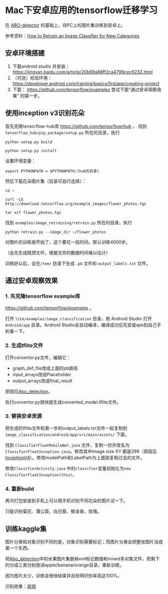 # Mac下安卓应用的tensorflow迁移学习

在 [ABO-detector](https://github.com/davelet/ABO-detector) 的基础上，将PC上的图片集训练到安卓上。

参考资料：[How to Retrain an Image Classifier for New Categories](https://www.tensorflow.org/hub/tutorials/image_retraining)

## 安卓环境搭建

1. 下载android studio 并安装：https://jingyan.baidu.com/article/20b68a88ff2ca4796cec6232.html
2. （可选）检验环境：https://developer.android.com/training/basics/firstapp/creating-project
3. 下载： https://github.com/tensorflow/examples 尝试下面“通过安卓观察效果” 的第一步。

## 使用inception v3识别花朵
首先克隆tensorflow-hub库 https://github.com/tensorflow/hub 。
找到 `tensorflow_hub/pip_package/setup.py` 所在的目录，执行
```
python setup.py build

python setup.py install
```
设置环境变量：
```
export PYTHONPATH = $PYTHONPATH:(hub的目录)
```

然后下载花朵图片集（目录可自行选择）：
```
cd ~

curl -LO http://download.tensorflow.org/example_images/flower_photos.tgz

tar xzf flower_photos.tgz
```
找到 `examples/image_retraining/retrain.py` 所在的目录，执行

```
python retrain.py --image_dir ~/flower_photos
```
对图片的训练就开始了，这个要花一段时间。默认训练4000步。

（会先生成瓶颈文件，根据文件的数据时间难以估计）

训练好以后，会在`/tem/` 目录下生成 `.pb` 文件和 `output_labels.txt` 文件。

## 通过安卓观察效果

### 1. 先克隆tensorflow example库
 https://github.com/tensorflow/examples 。

打开 `lite/examples/image_classification` 目录，用 Android Studio 打开 `Android/app` 目录。Android Studio会自动编译，编译成功后先安装apk到自己手机看一下。

### 2. 生成tflite文件

打开convertor.py文件，编辑它：

- graph_def_file改成上面的pb路径
- input_arrays改成Placeholder
- output_arrays改成final_result

原因见[Abo_detection](https://github.com/davelet/ABO-detector#%E8%BE%93%E5%85%A5%E8%BE%93%E5%87%BA%E5%BC%A0%E9%87%8F%E8%AE%B0%E5%BD%95)。

执行convertor.py很快就生成converted_model.tflite文件。

### 3. 替换安卓资源

把生成的tflite文件和第一步的output_labels.txt文件一起复制到 `image_classification/android/app/src/main/assets/` 下面。

找到 `ClassifierFloatMobileNet.java` 文件，复制一份并改名为 `ClassifierFloatInception.java`。修改其中image size XY 都是299（原因见[InceptionV4](/InceptionV4.pdf)）。修改modelPath和LabelPath为上面刚复制过去的文件。

修改`ClassifierActivity.java` 中的`classifier`变量初始化为`new ClassifierFloatInception(this)`。

### 4. 重新build
再次打包安装到手机上可以用手机识别不同花朵的图片试一下。
 
只能识别菊花、蒲公英、向日葵、郁金香、玫瑰。

## 训练kaggle集

图片分类和对象识别不同的是，对象识别需要标记；而图片分类会把整张图片当成某一个东西。

把[Abo_detection](https://github.com/davelet/ABO-detector#%E8%BE%93%E5%85%A5%E8%BE%93%E5%87%BA%E5%BC%A0%E9%87%8F%E8%AE%B0%E5%BD%95)中的水果图片集删掉xml标记数据和mixed多对象文件，把剩下的分成三类分别放进apple/banana/orange目录。重新训练。

因为图片太少，训练会很快结束并且标明识别率高达100%。

识别效果：[视频](/水果识别.mp4)



